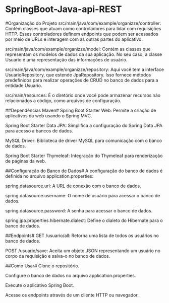# SpringBoot-Java-api-REST
#Organização do Projeto
src/main/java/com/example/organizze/controller: Contém classes que atuam como controladores para lidar com requisições HTTP. Esses controladores definem endpoints que podem ser acessados por meio de URLs e interagem com as outras partes do aplicativo.

src/main/java/com/example/organizze/model: Contém as classes que representam os modelos de dados da sua aplicação. No seu caso, a classe Usuario é uma representação das informações de usuário.

src/main/java/com/example/organizze/repository: Aqui você tem a interface UsuarioRepository, que estende JpaRepository. Isso fornece métodos predefinidos para realizar operações de CRUD no banco de dados para a entidade Usuario.

src/main/resources: É o diretório onde você pode armazenar recursos não relacionados a código, como arquivos de configuração.

##Dependências Maven#
Spring Boot Starter Web: Permite a criação de aplicativos da web usando o Spring MVC.

Spring Boot Starter Data JPA: Simplifica a configuração do Spring Data JPA para acesso a bancos de dados.

MySQL Driver: Biblioteca de driver MySQL para comunicação com o banco de dados.

Spring Boot Starter Thymeleaf: Integração do Thymeleaf para renderização de páginas da web.

##Configuração do Banco de Dados#
A configuração do banco de dados é definida no arquivo application.properties:

spring.datasource.url: A URL de conexão com o banco de dados.

spring.datasource.username: O nome de usuário para acessar o banco de dados.

spring.datasource.password: A senha para acessar o banco de dados.

spring.jpa.properties.hibernate.dialect: Define o dialeto do Hibernate para o banco de dados.

##Endpoints#
GET /usuario/all: Retorna uma lista de todos os usuários no banco de dados.

POST /usuario/save: Aceita um objeto JSON representando um usuário no corpo da requisição e salva-o no banco de dados.

##Como Usar#
Clone o repositório.

Configure o banco de dados no arquivo application.properties.

Execute o aplicativo Spring Boot.

Acesse os endpoints através de um cliente HTTP ou navegador.
